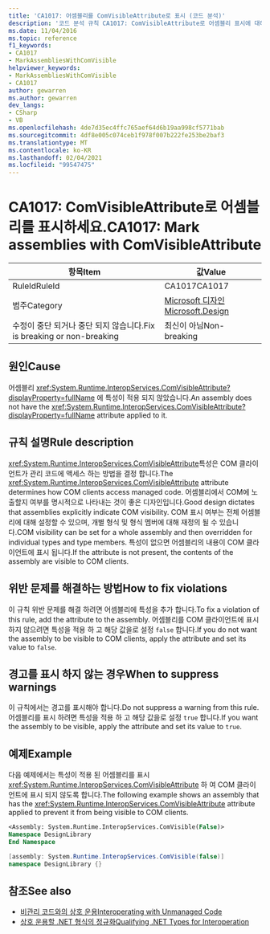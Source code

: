 ```yaml
---
title: 'CA1017: 어셈블리를 ComVisibleAttribute로 표시 (코드 분석)'
description: '코드 분석 규칙 CA1017: ComVisibleAttribute로 어셈블리 표시에 대해 알아봅니다.'
ms.date: 11/04/2016
ms.topic: reference
f1_keywords:
- CA1017
- MarkAssembliesWithComVisible
helpviewer_keywords:
- MarkAssembliesWithComVisible
- CA1017
author: gewarren
ms.author: gewarren
dev_langs:
- CSharp
- VB
ms.openlocfilehash: 4de7d35ec4ffc765aef64d6b19aa998cf5771bab
ms.sourcegitcommit: 4df8e005c074ceb1f978f007b222fe253be2baf3
ms.translationtype: MT
ms.contentlocale: ko-KR
ms.lasthandoff: 02/04/2021
ms.locfileid: "99547475"
---
```

# <a name="ca1017-mark-assemblies-with-comvisibleattribute"></a><span data-ttu-id="ab811-103">CA1017: ComVisibleAttribute로 어셈블리를 표시하세요.</span><span class="sxs-lookup"><span data-stu-id="ab811-103">CA1017: Mark assemblies with ComVisibleAttribute</span></span>

| <span data-ttu-id="ab811-104">항목</span><span class="sxs-lookup"><span data-stu-id="ab811-104">Item</span></span>                                     | <span data-ttu-id="ab811-105">값</span><span class="sxs-lookup"><span data-stu-id="ab811-105">Value</span></span>            |
|------------------------------------------|------------------|
| <span data-ttu-id="ab811-106">RuleId</span><span class="sxs-lookup"><span data-stu-id="ab811-106">RuleId</span></span>                                   | <span data-ttu-id="ab811-107">CA1017</span><span class="sxs-lookup"><span data-stu-id="ab811-107">CA1017</span></span>           |
| <span data-ttu-id="ab811-108">범주</span><span class="sxs-lookup"><span data-stu-id="ab811-108">Category</span></span>                                 | [<span data-ttu-id="ab811-109">Microsoft 디자인</span><span class="sxs-lookup"><span data-stu-id="ab811-109">Microsoft.Design</span></span>](design-warnings.md) |
| <span data-ttu-id="ab811-110">수정이 중단 되거나 중단 되지 않습니다.</span><span class="sxs-lookup"><span data-stu-id="ab811-110">Fix is breaking or non-breaking</span></span> | <span data-ttu-id="ab811-111">최신이 아님</span><span class="sxs-lookup"><span data-stu-id="ab811-111">Non-breaking</span></span>     |

## <a name="cause"></a><span data-ttu-id="ab811-112">원인</span><span class="sxs-lookup"><span data-stu-id="ab811-112">Cause</span></span>

<span data-ttu-id="ab811-113">어셈블리 <xref:System.Runtime.InteropServices.ComVisibleAttribute?displayProperty=fullName> 에 특성이 적용 되지 않았습니다.</span><span class="sxs-lookup"><span data-stu-id="ab811-113">An assembly does not have the <xref:System.Runtime.InteropServices.ComVisibleAttribute?displayProperty=fullName> attribute applied to it.</span></span>

## <a name="rule-description"></a><span data-ttu-id="ab811-114">규칙 설명</span><span class="sxs-lookup"><span data-stu-id="ab811-114">Rule description</span></span>

<span data-ttu-id="ab811-115"><xref:System.Runtime.InteropServices.ComVisibleAttribute>특성은 COM 클라이언트가 관리 코드에 액세스 하는 방법을 결정 합니다.</span><span class="sxs-lookup"><span data-stu-id="ab811-115">The <xref:System.Runtime.InteropServices.ComVisibleAttribute> attribute determines how COM clients access managed code.</span></span> <span data-ttu-id="ab811-116">어셈블리에서 COM에 노출할지 여부를 명시적으로 나타내는 것이 좋은 디자인입니다.</span><span class="sxs-lookup"><span data-stu-id="ab811-116">Good design dictates that assemblies explicitly indicate COM visibility.</span></span> <span data-ttu-id="ab811-117">COM 표시 여부는 전체 어셈블리에 대해 설정할 수 있으며, 개별 형식 및 형식 멤버에 대해 재정의 될 수 있습니다.</span><span class="sxs-lookup"><span data-stu-id="ab811-117">COM visibility can be set for a whole assembly and then overridden for individual types and type members.</span></span> <span data-ttu-id="ab811-118">특성이 없으면 어셈블리의 내용이 COM 클라이언트에 표시 됩니다.</span><span class="sxs-lookup"><span data-stu-id="ab811-118">If the attribute is not present, the contents of the assembly are visible to COM clients.</span></span>

## <a name="how-to-fix-violations"></a><span data-ttu-id="ab811-119">위반 문제를 해결하는 방법</span><span class="sxs-lookup"><span data-stu-id="ab811-119">How to fix violations</span></span>

<span data-ttu-id="ab811-120">이 규칙 위반 문제를 해결 하려면 어셈블리에 특성을 추가 합니다.</span><span class="sxs-lookup"><span data-stu-id="ab811-120">To fix a violation of this rule, add the attribute to the assembly.</span></span> <span data-ttu-id="ab811-121">어셈블리를 COM 클라이언트에 표시 하지 않으려면 특성을 적용 하 고 해당 값을로 설정 `false` 합니다.</span><span class="sxs-lookup"><span data-stu-id="ab811-121">If you do not want the assembly to be visible to COM clients, apply the attribute and set its value to `false`.</span></span>

## <a name="when-to-suppress-warnings"></a><span data-ttu-id="ab811-122">경고를 표시 하지 않는 경우</span><span class="sxs-lookup"><span data-stu-id="ab811-122">When to suppress warnings</span></span>

<span data-ttu-id="ab811-123">이 규칙에서는 경고를 표시해야 합니다.</span><span class="sxs-lookup"><span data-stu-id="ab811-123">Do not suppress a warning from this rule.</span></span> <span data-ttu-id="ab811-124">어셈블리를 표시 하려면 특성을 적용 하 고 해당 값을로 설정 `true` 합니다.</span><span class="sxs-lookup"><span data-stu-id="ab811-124">If you want the assembly to be visible, apply the attribute and set its value to `true`.</span></span>

## <a name="example"></a><span data-ttu-id="ab811-125">예제</span><span class="sxs-lookup"><span data-stu-id="ab811-125">Example</span></span>

<span data-ttu-id="ab811-126">다음 예제에서는 특성이 적용 된 어셈블리를 표시 <xref:System.Runtime.InteropServices.ComVisibleAttribute> 하 여 COM 클라이언트에 표시 되지 않도록 합니다.</span><span class="sxs-lookup"><span data-stu-id="ab811-126">The following example shows an assembly that has the <xref:System.Runtime.InteropServices.ComVisibleAttribute> attribute applied to prevent it from being visible to COM clients.</span></span>

```vb
<Assembly: System.Runtime.InteropServices.ComVisible(False)>
Namespace DesignLibrary
End Namespace
```

```csharp
[assembly: System.Runtime.InteropServices.ComVisible(false)]
namespace DesignLibrary {}
```

## <a name="see-also"></a><span data-ttu-id="ab811-127">참조</span><span class="sxs-lookup"><span data-stu-id="ab811-127">See also</span></span>

- [<span data-ttu-id="ab811-128">비관리 코드와의 상호 운용</span><span class="sxs-lookup"><span data-stu-id="ab811-128">Interoperating with Unmanaged Code</span></span>](../../../framework/interop/index.md)
- [<span data-ttu-id="ab811-129">상호 운용할 .NET 형식의 정규화</span><span class="sxs-lookup"><span data-stu-id="ab811-129">Qualifying .NET Types for Interoperation</span></span>](../../../standard/native-interop/qualify-net-types-for-interoperation.md)
